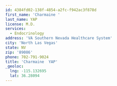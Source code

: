```yaml
---
id: 4384fd02-138f-4854-a2fc-f942ac3f878d
first_name: 'Charmaine '
last_name: YAP
license: M.D.
services:
  - Endocrinology
address: 'VA Southern Nevada Healthcare System'
city: 'North Las Vegas'
state: NV
zip: '89086'
phone: 702-791-9024
title: 'Charmaine  YAP'
_geoloc:
  lng: -115.132695
  lat: 36.28094
---
```

